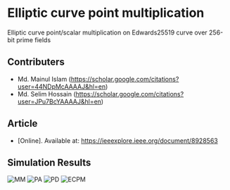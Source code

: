 # Elliptic curve point multiplication
 Elliptic curve point/scalar multiplication on Edwards25519 curve over 256-bit prime fields
 ## Contributers
 * Md. Mainul Islam (https://scholar.google.com/citations?user=44NDpMcAAAAJ&hl=en)
 * Md. Selim Hossain (https://scholar.google.com/citations?user=JPu7BcYAAAAJ&hl=en)
 ## Article
 * [Online]. Available at: https://ieeexplore.ieee.org/document/8928563
 ## Simulation Results
![MM](https://user-images.githubusercontent.com/46838967/133048235-fcb00746-a9fa-400e-99ea-bde6a0678a57.png)
![PA](https://user-images.githubusercontent.com/46838967/133048243-edf35f06-3daf-4414-91b6-f09eb9897faa.png)
![PD](https://user-images.githubusercontent.com/46838967/133048257-12f4c36c-c6f1-4e65-802b-26d5aa83d1b8.png)
![ECPM](https://user-images.githubusercontent.com/46838967/133048267-f18c4368-1719-4e35-b18c-5ab7704e8c16.png)

